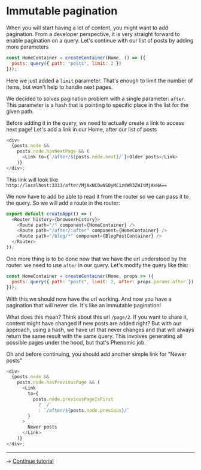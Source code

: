 # Immutable pagination

When you will start having a lot of content, you might want to add pagination.
From a developer perspective, it is very straight forward to enable pagination
on a query. Let's continue with our list of posts by adding more parameters

```js
const HomeContainer = createContainer(Home, () => ({
  posts: query({ path: "posts", limit: 2 })
}));
```

Here we just added a `limit` parameter. That's enough to limit the number of
items, but won't help to handle next pages.

We decided to solves pagination problem with a single parameter: `after`. This
parameter is a hash that is pointing to specific place in the list for the given
path.

Before adding it in the query, we need to actually create a link to access next
page! Let's add a link in our Home, after our list of posts

```js
<div>
  {posts.node &&
    posts.node.hasNextPage && (
      <Link to={`/after/${posts.node.next}/`}>Older posts</Link>
    )}
</div>;
```

This link will look like
`http://localhost:3333/after/MjAxNC0wNS0yMC1zdWR3ZWItMjAxNA==`

We now have to add be able to read it from the router so we can pass it to the
query. So we will add a route in the router:

```js
export default createApp(() => (
  <Router history={browserHistory}>
    <Route path="/" component={HomeContainer} />
    <Route path="/after/:after" component={HomeContainer} />
    <Route path="/blog/*" component={BlogPostContainer} />
  </Router>
));
```

One more thing is to be done now that we have the url understood by the router:
we need to use `after` in our query. Let's modify the query like this:

```js
const HomeContainer = createContainer(Home, props => ({
  posts: query({ path: "posts", limit: 2, after: props.params.after })
}));
```

With this we should now have the url working. And now you have a pagination that
will never die. It's like an immutable pagination!

What does this mean? Think about this url `/page/2`. If you want to share it,
content might have changed if new posts are added right? But with our approach,
using a hash, we have url that never changes and that will always return the
same result with the same query. This involves generating all possible pages
under the hood, but that's Phenomic job.

Oh and before continuing, you should add another simple link for "Newer posts"

```js
<div>
  {posts.node &&
    posts.node.hasPreviousPage && (
      <Link
        to={
          posts.node.previousPageIsFirst
            ? `/`
            : `/after/${posts.node.previous}/`
        }
      >
        Newer posts
      </Link>
    )}
</div>;
```

---

→ [Continue tutorial](6.md)
